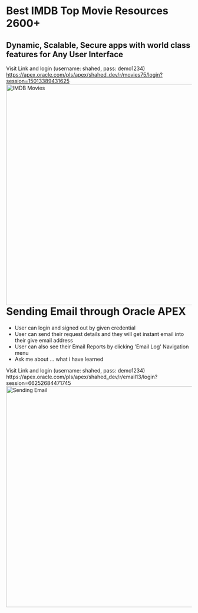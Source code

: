 # Best IMDB Top Movie Resources 2600+
## Dynamic, Scalable, Secure apps with world class features for Any User Interface
Visit Link and login (username: shahed, pass: demo1234) </br>
https://apex.oracle.com/pls/apex/shahed_dev/r/movies75/login?session=15013389431625  <br/>
<img align="left" alt="IMDB Movies" width="600px" src="https://i.ibb.co/PZ8HKQ4/Annotation-2021-03-07-115301.jpg" />
<hr style="color:blue; font-size:1px">
</n>

# Sending Email through Oracle APEX
<ul>
  <li>User can login and signed out by given credential</li>
  <li>User can send their request details and they will get instant email into their give email address</li>
  <li>User can also see their Email Reports by clicking 'Email Log' Navigation menu</li>
  <li>Ask me about ... what i have learned</li>
</ul>
Visit Link and login (username: shahed, pass: demo1234) </br>
https://apex.oracle.com/pls/apex/shahed_dev/r/email13/login?session=66252684471745  <br/>
<img align="left" alt="Sending Email" width="600px" src="https://i.ibb.co/WVn8kXG/Annotation-2021-03-07-121345.jpg" />
